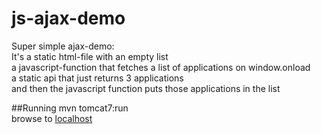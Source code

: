 js-ajax-demo
============

Super simple ajax-demo:  
It's a static html-file with an empty list  
a javascript-function that fetches a list of applications on window.onload  
a static api that just returns 3 applications  
and then the javascript function puts those applications in the list  

##Running
mvn tomcat7:run  
browse to [localhost](http://localhost/)

